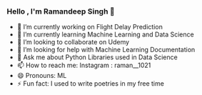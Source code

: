 ### Hello , I'm Ramandeep Singh 👋


- 🔭 I’m currently working on Flight Delay Prediction
- 🌱 I’m currently learning Machine Learning and Data Science
- 👯 I’m looking to collaborate on Udemy
- 🤔 I’m looking for help with Machine Learning Documentation
- 💬 Ask me about Python Libraries used in Data Science
- 📫 How to reach me: Instagram : raman__1021
- 😄 Pronouns: ML
- ⚡ Fun fact: I used to write poetries in my free time
